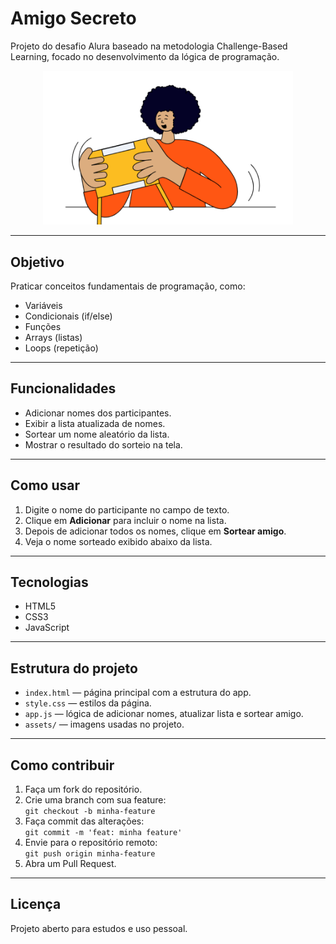 # Amigo Secreto

Projeto do desafio Alura baseado na metodologia Challenge-Based Learning, focado no desenvolvimento da lógica de programação.

<p align="center">
  <img src="./assets/amigo-secreto.png" alt="Imagem do projeto" width="400" />
</p>

---
## Objetivo

Praticar conceitos fundamentais de programação, como:

- Variáveis  
- Condicionais (if/else)  
- Funções  
- Arrays (listas)  
- Loops (repetição)

---

## Funcionalidades

- Adicionar nomes dos participantes.
- Exibir a lista atualizada de nomes.
- Sortear um nome aleatório da lista.
- Mostrar o resultado do sorteio na tela.

---

## Como usar

1. Digite o nome do participante no campo de texto.
2. Clique em **Adicionar** para incluir o nome na lista.
3. Depois de adicionar todos os nomes, clique em **Sortear amigo**.
4. Veja o nome sorteado exibido abaixo da lista.

---

## Tecnologias

- HTML5  
- CSS3  
- JavaScript

---

## Estrutura do projeto

- `index.html` — página principal com a estrutura do app.  
- `style.css` — estilos da página.  
- `app.js` — lógica de adicionar nomes, atualizar lista e sortear amigo.  
- `assets/` — imagens usadas no projeto.

---

## Como contribuir

1. Faça um fork do repositório.  
2. Crie uma branch com sua feature:  
   `git checkout -b minha-feature`  
3. Faça commit das alterações:  
   `git commit -m 'feat: minha feature'`  
4. Envie para o repositório remoto:  
   `git push origin minha-feature`  
5. Abra um Pull Request.

---

## Licença

Projeto aberto para estudos e uso pessoal.

